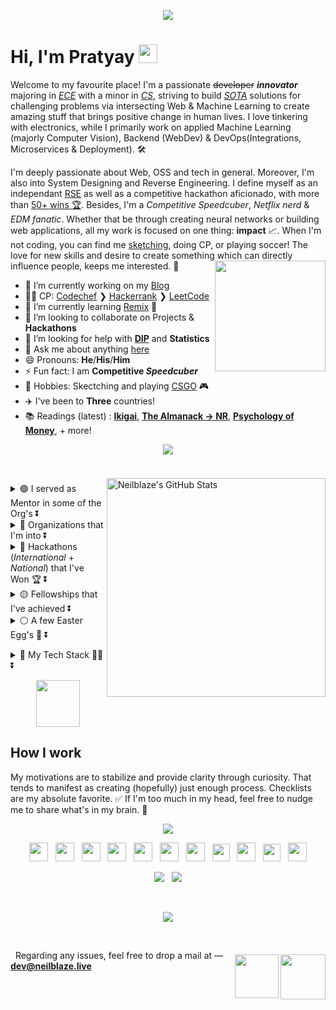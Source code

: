 <p align="center">
  <img  src="https://user-images.githubusercontent.com/48355572/207961878-f24217cf-d514-4ee9-90f9-bebd4111a6a0.png">
  <br>


# Hi, I'm Pratyay <img src="https://user-images.githubusercontent.com/48355572/205912228-52b28bd4-910b-4447-934f-be8b19a3aec5.gif" width="30px" height="30px">
Welcome to my favourite place! I'm a passionate ~~developer~~ **_innovator_** majoring in [*ECE*](https://en.wikipedia.org/?title=Electronics_and_Communication_Engineering&redirect=no) with a minor in [*CS*](https://en.wikipedia.org/wiki/Computer_science), striving to build [_SOTA_](https://en.wikipedia.org/wiki/State_of_the_art) solutions for challenging problems via intersecting Web & Machine Learning to create amazing stuff that brings positive change in human lives. I love tinkering with electronics, while I primarily work on applied Machine Learning (majorly Computer Vision), Backend (WebDev) & DevOps(Integrations, Microservices & Deployment). 🛠️

I'm deeply passionate about Web, OSS and tech in general. Moreover, I'm also into System Designing and Reverse Engineering. I define myself as an independant [RSE](https://ukrse.github.io/who.html) as well as a competitive hackathon aficionado, with more than [50+ wins 🏆](https://bit.ly/3GPoE0y). Besides, I'm a _Competitive Speedcuber_, _Netflix nerd_ & _EDM fanatic_. Whether that be through creating neural networks or building web applications, all my work is focused on one thing: **impact** 📈. When I'm not coding, you can find me [sketching](https://urlx.vercel.app/ed-sheeran), doing CP, or playing soccer! The love for new skills and desire to create something which can directly influence people, keeps me interested. 🚀
<img align='right' src='https://user-images.githubusercontent.com/48355572/205913210-a40d093c-c40f-4cf7-b6ec-c67cd953476a.png' width='177'>

- 🔭 I’m currently working on my [Blog](https://blog.neilblaze.live)
- 👨‍💻 CP: [Codechef](https://www.codechef.com/users/zack_007) ❯ [Hackerrank](https://www.hackerrank.com/N3ilz_BL4Z3) ❯ [LeetCode](https://leetcode.com/Neilblaze)
- 🌱 I’m currently learning [Remix](https://remix.run) 🕺
- 👨 I’m looking to collaborate on Projects & **Hackathons**
- 🤔 I’m looking for help with [**DIP**](https://en.wikipedia.org/wiki/Digital_image_processing) and **Statistics**
- 💬 Ask me about anything [here](https://github.com/Neilblaze/Neilblaze/issues)
- 😄 Pronouns: **He**/**His**/**Him**
- ⚡ Fun fact: I am **Competitive _Speedcuber_**
- 🏃 Hobbies: Skectching and playing [CSGO](https://urlx.vercel.app/csgo-rank) 🎮
- ✈️ I've been to **Three** countries!
- 📚 Readings (latest) : [**Ikigai**](https://www.amazon.com/Ikigai-Japanese-Secret-Long-Happy/dp/0143130722), [**The Almanack → NR**](https://www.amazon.com/Almanack-Naval-Ravikant-Wealth-Happiness-ebook/dp/B08FF8MTM6), [**Psychology of Money**](https://www.amazon.com/Psychology-Money-Timeless-lessons-happiness/dp/0857197681), + more!

<p align="center">
  <img src="https://user-images.githubusercontent.com/48355572/209539106-8e1cbfc6-2f3d-4afd-b96a-890d967dd9ab.png">
</p>

<div>
<br/>
<img align="right" style="padding-top: 7px;" src="https://github-readme-streak-stats.herokuapp.com?user=Neilblaze&theme=blue-green&hide_border=true&date_format=M%20j%5B%2C%20Y%5D&background=DD272700&stroke=5326DD&fire=DD2727&ring=242EDC&sideNums=25C9DD" alt="Neilblaze's GitHub Stats" width="350" />  


<p align="left">
<details><summary> 🟢 I served as Mentor in some of the Org's ⏬</summary>
<p>

- [Google Code-In'19](https://codein.withgoogle.com/archive/2019/organization/6265089057882112/) @Tensorflow
- [HackInCodes'20](https://hakincodes.tech)
- [Kharagpur Winter of Code (KWoC) 2020](https://kwoc.kossiitkgp.org) @IITKgp
- [NJACK Winter of Code 2020](http://njackwinterofcode.github.io) @IITPatna
- [DSC NSEC Winter of Code 2020](https://winterofcode.com)
- Script Winter of Code ([SWOC](http://swoc.tech)) 2020
- [Hyperedge Winter of Blockchain](https://hyperedge.so/wob) 2023


<br/>

💡 **Fun Fact** : I've mentored over ***2.5K+*** students across the globe by mentoring in few International Hackathons, for e.g. :- 


| **Hackathon** | **Host** | **Place** |
| --- | --- | --- |
[Hack the North 2020++](https://hackthenorth.com)             | University of Waterloo, CA                                    |  Remote  |
[SunHacks 2020](https://sunhacks.io)                          | Arizona State University                                      |  Remote  |
[nwHacks 2021](https://www.nwhacks.io)                        | UBC Vancouver, CA                                             |  Remote  |
[Hack the NorthEast 2021](https://hackthenortheast.com)       | HTNE                                                          |  Remote  |
[SacHacks 2021](https://sachacks.io)                          | UC Davis                                                      |  Remote  |
[TartanHacks 2021](https://www.tartanhacks.com)               | Carnegie Mellon University                                    |  Remote  |
[SigmaHacks-2.0 2021](https://sigmahacks.org)                 | SigmaHacks                                                    |  Remote  |
[SBUHacks 2021](https://sbuhacks.org)                         | Stony Brook University                                        |  Remote  |
[StormHacks 2021](https://stormhacks.com)                     | Simon Fraser University                                       |  Remote  |
[UofTHacks-X 2023](https://uofthacks.com)                     | University of Toronto                                         |  Remote  |
[Hack@Brown 2023](https://2023.hackatbrown.org)               | Brown University                                              |  Remote  |
[McHacks 2023](https://www.mchacks.ca)                        | McGill University                                             |  Remote  |


</p>
</details>

<details><summary> 🔴 Organizations that I'm into ⏬</summary> 
<p>

- [Layer5](https://layer5.io)
- [Tenorflow](https://www.tensorflow.org)
- [Pytorch](https://pytorch.org)
- [Apache Software Foundation](https://www.apache.org)
- [DSCAOT](https://dscaot.xyz)
- [CircuitVerse](https://circuitverse.org)
- [BioConda](https://github.com/bioconda)
- [Publiclab](https://publiclab.org)
- [Tesseract Coding](https://www.tesseractcoding.tech)
- [Fossasia](https://fossasia.org)
- [Anitab-Org](https://anitab.org)



</p>
</details>


<details><summary> 🔵 Hackathons (<i>International</i> + <i>National</i>) that I've Won 🏆 ⏬</summary> 
<p><br/>
  
| **Year** | **Name of Hackathon** | **Organizer (Name of International Institution/Organisation) 🏫** | **Position / Award 🏆** | **Project** |
| --- | --- | --- | --- | --- |
| 2023 | [Hacktech 2023](https://hacktech-2023.devpost.com) | California Institute of Technology (Caltech) | Grand Prize — Best Hack (Senior Division) | [View](https://devpost.com/software/up-cycle) |
| 2023 | [Hack the Hill](https://hack-the-hill.devpost.com) | University of Ottawa & Carleton University | Best Use of Google Cloud | [View](https://devpost.com/software/onionalyze) |
| 2023 | [Hack Around the World 2](https://hack-around-the-world-2.devpost.com) | Major League Hacking (MLH) | Best Domain Name from GoDaddy Registry [APAC Only] | [View](https://devpost.com/software/tomravel) |
| 2023 | [EthForAll 2023](https://ethforall.devfolio.co) | Devfolio x ETHIndia | Arcana Network Auth Prize | [View](https://devfolio.co/projects/studysurf-5ec7) |
| 2023 | [Hacklytics 2023](https://hacklytics23.devpost.com) | Georgia Tech | Best Healthcare Hack | [View](https://devpost.com/software/healthifai) |
| 2023 | [DeisHacks 2023](https://deishacks-2023.devpost.com) | Brandeis University | *Hidden Jem* Track Prize ([$500](https://user-images.githubusercontent.com/48355572/217180869-9f6dcd0a-3f81-4001-960a-2f341d80d73c.png))  | [View](https://devpost.com/software/land-of-a-thousand-hills-collectibles) |
| 2023 | [HackED](https://hacked-2023.devpost.com) | University of Alberta | Best Use of MongoDB Atlas | [View](https://devpost.com/software/edwiz) |
| 2022 | [Hacky New Year!](https://hacky-new-year.devpost.com) | Major League Hacking | Most Innovative Hack | [View](https://devpost.com/software/collabworks) |
| 2022 | [Hacky Winterland 2](https://hacky-winterland-2.devpost.com) | Major League Hacking (MLH) | Best Use of Google Cloud | [View](https://devpost.com/software/save-our-snooze) |
| 2022 | [MongoDB Atlas Hackathon 2022](https://dev.to/devteam/announcing-the-mongodb-atlas-hackathon-2022-on-dev-2107) | MongoDB x DEV | Runner-Up — Choose Your Own Adventure | [View](https://dev.to/devteam/mongodb-atlas-hackathon-2022-winners-announced-iib#:~:text=dotnet%20%23mongodb-,Binoculearn.ai) |
| 2022 | [MetroHacks 2022](https://metrohacks-2022.devpost.com) | MetroHacks — ASR-X | 1st Place (Best Overall) - Education Track (18+, Advanced Category) ; Most Creative Use of *Twilio* | [View](https://devpost.com/software/binoculearn) |
| 2022 | [Impractical Hackers 2](https://impracticalhackers2.devpost.com) | Major League Hacking (MLH) | Best Domain Name from GoDaddy Registry [APAC Only] | [View](https://devpost.com/software/sonicsurf) |
| 2022 | [PeddieHacks](https://peddiehacks2022.devpost.com) | Peddie School, Hightstown, New Jersey | *Passion Prize by 1517* & *Education College Prize* | [View](https://devpost.com/software/summarizr-hczls7) |
| 2022 | [KYH Hackathon](https://katy-youth-hacks.devpost.com) | KatyYouthHacks | Best Overall Winner | [View](https://devpost.com/software/food-oasis-irp89a) |
| 2022 | [Impact Hacks](https://impact-hacks.devpost.com) | Irvington High School Data Science Club | Judge's Choice | [View](https://devpost.com/software/food-oasis-irp89a) |
| 2022 | [GryphHacks](https://gryphhacks-2022.devpost.com) | University of Guelph | Second Place Overall ; Best CI/CD Application Using CircleCI ; Best use of CockroachDB | [View](https://devpost.com/software/skript) |
| 2022 | [RU Hacks](https://ru-hacks-2022-digital-15171.devpost.com) | Ryerson University | Best Application of DCP API 1st Place ; Best Use of Google Cloud ; Mini Win: Most Engaging Demo Video | [View](https://devpost.com/software/r-u-safe) |
| 2022 | [SD Hacks](https://sd-hacks-2022.devpost.com) | UC San Diego | First Place ($1000) - MageAI challenge (Tied) | [View](https://devpost.com/software/hydroptimum) |
| 2022 | [HackPrinceton Spring'22](https://hackprinceton-spring-2022.devpost.com) | Princeton University | Most Creative Use of Twilio | [View](https://devpost.com/software/fintruist) |
| 2022 | [Faber Web3 Hackathon](https://faberweb3.devpost.com) | Faber Inc. | Third Best Overall ; Across the Line Award | [View](https://devpost.com/software/sparkstream) |
| 2022 | [Hacktech](https://hacktech-2022.devpost.com) | California Institute of Technology (Caltech) | Best ML/AI Hack & *Passion Prize by 1517*  | [View](https://devpost.com/software/ziro) |
| 2022 | [HackNYU](https://hacknyu-2022.devpost.com) | New York University | Best Overall — *Track: Inclusion*  | [View](https://devpost.com/software/parampower) |
| 2021 | [Kent Hack Enough](https://kent-hack-enough-2021.devpost.com) | Kent State University | Best Use of Google Cloud, Best International Hack (Tied)  | [View](https://devpost.com/software/unisight) |
| 2021 | [MetroHacks](https://metrohacks2021.devpost.com) | ACP x Tsinghua University | Best Overall  | [View](https://devpost.com/software/zentube) |
| 2021 | [HackUMBC](https://hackumbc-fall-2021.devpost.com) | University of Maryland, Baltimore County | Best Financial Hack — Capital One  | [View](https://devpost.com/software/quikserve) |
| 2021 | [VolHacks V](https://volhacks-v.devpost.com) | University of Tennessee | Jina AI - Best Hack Using Jina AI | [View](https://devpost.com/software/quikserve) |
| 2021 | [Cal Hacks 8.0](https://cal-hacks-8.devpost.com) | UC Berkeley | BlackRock Challenge - Financial Wellbeing (Best Overall) ; The @ Company - Mobile Apps Post “The Social Dilemma” (First Place) ; MLH - Best Use of Google Cloud ; The @ Company - Best Use of @ Platform  | [View](https://devpost.com/software/renteasy) |
| 2021 | [Pitt Challenge](https://pitt-challenge-2021.devpost.com) | **University of Pittsburgh** School of Pharmacy and the Clinical and Translational Science Institute (CTSI) | Overall 2nd Place (Tied) | [View](https://devpost.com/software/sheerai) |
| 2021 | [MakeUC](https://makeuc-2021.devpost.com) | University of Cincinnati | [Givaudan] Best Hack for Demystifying Food Experience ; [Tezos] Best Project Using Blockchain — 2nd Place ($2000) | [View](https://devpost.com/software/recaipe) |
| 2021 | [DivHacks](https://divhacks.devpost.com) | Columbia University | Most Fun or Unique Hack | [View](https://devpost.com/software/safelynk) |
| 2021 | [HyperHacks](https://hyperhacks.devpost.com) | HyperHacks Inc. | Top 10 | [View](https://devpost.com/software/aquastreet) |
| 2021 | [Backyard Hacks 2.0](https://backyardhackstwo.devpost.com) | Major League Hacking | Best use of Google Cloud | [View](https://devpost.com/software/socialcurator) |
| 2021 | [HopHacks Fall 2021](https://hophacks-fall-2021.devpost.com) | Johns Hopkins University, Maryland | Hacking - Runner Up | [View](https://devpost.com/software/spiroshield) |
| 2021 | [PennApps XXII](https://pennapps-xxii.devpost.com) | University of Pennsylvania | Top 10 ; Sponsored Route: Best Use of IPFS and/or Filecoin | [View](https://devpost.com/software/spotzoo) |
| 2021 | [PeddieHacks](https://peddiehacks2021.devpost.com) | Peddie School, Hightstown, New Jersey | Judges' Prize | [View](https://devpost.com/software/eyeballin) |
| 2021 | [Slam Dunk Hacks](https://slamdunkhacks.devpost.com) | Major League Hacking | First Overall ; Best Domain Name from GoDaddy Registry [APAC Only] | [View](https://devpost.com/software/eyeballin) |
| 2021 | [HackUPC 2021](https://hackupc2021.devpost.com) | Universitat Politècnica de Catalunya · Barcelona Tech - UPC | Second Best Overall ; IThinkUPC Challenge (Best Overall) | [View](https://devpost.com/software/edyfai) |
| 2021 | [IBM Healthcare Innovation Challenge](https://www.ibm.com/in-en/industries/healthcare) | IBM | Second Best Overall (APAC) ; Innovators Award | [View](https://devpost.com/software/healthbay) |
| 2021 | [Hacktech 2021](https://hacktech2021.devpost.com) | Caltech | Runner-Up (Best Overall) | [View](https://devpost.com/software/aerowave#updates) |
| 2021 | [HueHacks](https://huehacks.devpost.com) | Major League Hacking | Work of Art Hack | [View](https://devpost.com/software/_colorsive_) |
| 2021 | [HackPSU Spring 2021](https://hackpsu-spring-2021.devpost.com) | Penn State University | Nittany Ai Alliance — Ai for Good (First Place) ; HackPSU Health and Wellness | [View](https://devpost.com/software/adoptic) |
| 2021 | [Hackthrob](https://hackthrob.devpost.com) | Major League Hacking | Best Hardware Hack presented by Digi-Key | [View](https://devpost.com/software/closeness) |
| 2021 | [HackBU 2021](https://hackbu-2021.devpost.com) | Binghamton University | Best Design (UI) sponsored by RubyApps | [View](https://devpost.com/software/pronounce) |
| 2021 | [uOttaHack 4](https://uottahack-4.devpost.com) | University of Ottawa | 1st Place Overall ; Solace - Best use of PubSub+ (Best Overall) | [View](https://devpost.com/software/ambuplus) |
| 2021 | [Hoya Hacks 2021](https://hoya-hacks-2021.devpost.com) | Georgetown University | 1st Place Overall | [View](https://devpost.com/software/krishai-htkagf) |
| 2021 | [Hack APAC](https://hackapac.devpost.com) | Major League Hacking | Best use of Google Cloud | [View](https://devpost.com/software/krishai) |
| 2021 | [Hack Your Portfolio](https://hackyourportfolio.devpost.com) | Major League Hacking | Best Social Good Hack | [View](https://devpost.com/software/teach-for-a-cause) |
| 2021 | [DigitalOcean App Platform Hackathon](https://dev.to/devteam/announcing-the-digitalocean-app-platform-hackathon-on-dev-2i1k) | DigitalOcean x DEV.to | Runner up | [View](https://dev.to/devteam/digitalocean-app-platform-hackathon-winners-announced-ig0#:~:text=docker%20%23showdev-,%40neilblaze,-Who%2Dof%2Dus) |
| 2020 | [SharkHacks](https://sharkhacks.devpost.com) | Major League Hacking | Best Domain Name from GoDaddy Registry [APAC Only] | [View](https://devpost.com/software/sharkroom) |
| 2020 | [Def Hacks — Global 2.0](https://bit.ly/3e9l3jA) | Def Hacks Inc. | [SecurePDF](https://devfolio.co/projects/securepdf) — Advanced Track Winner | [View](https://youtu.be/k_4fB4xYKlA?t=781) |

... and *20+* more across Devpost, Devfolio, AngelHack & Other Platforms! <br/>
💡 **Fun Fact** : I don't participate in domestic ones much since there, (Politics + Partiality) >> Skills 😆
  
</p>
</details>

<details><summary> 🟡 Fellowships that I've achieved ⏬</summary> 
<p>

- Research Assistant (RA) Intern at [IIIT Hyderabad](https://www.iiit.ac.in) <br/>
  ↳ Worked on Deep Neural Net Acoustic Model for Phoneme Segmentation under Dr. Naresh Manwani <br/><br/>
- [HackIllinois OS Fellow 21](https://fellowship.hackillinois.org) — Remote <br/>
  ↳ Worked on async wrappers of `k8s.io/apiserver` under [CNCF](https://www.cncf.io) <br/><br/>
- [MITACS GRI'21](https://www.mitacs.ca/en/programs/globalink/globalink-research-internship) — Remote // uAlberta <br/>
  ↳ Worked on Mobile Head Motion-Tracking Unit based on RCV designed for specially-abled under Dr. Nilanjan Ray (Department of Computing Science, University of Alberta, CA) <br/><br/>
- [The Visual Computing & Artificial Intelligence Lab at TUM, 2022](https://niessnerlab.org/) — Remote
  
TODO :- 

- [MLH Fellowship](https://fellowship.mlh.io/) ❎
- [LFX Mentorship](https://lfx.linuxfoundation.org/) ❎
- [NTU Research Fellowship](https://www.mmlab-ntu.com/careers.html) ❎

</p>
</details>

<details><summary> ⚪ A few Easter Egg's 🥚 ⏬</summary> 
<p>

- Regional Top-10 in [**Build for Digital India** (BFDI), 2020](https://events.withgoogle.com/buildfordigitalindia), hosted by [**MeitY**](https://www.meity.gov.in/) and [**Google**](http://google.com) among **51/4756** teams across India! 
- Selected as the Top-6 undergraduate for [**Resarch Week with Google**](https://sites.google.com/view/researchweek2022) among 3500+ applications across India!
- [**Solace**](https://solace.com) published our hackathon project — [**Ambuplus**](https://devpost.com/software/ambuplus) for [**uOttaHack'21**](https://uottahack-4.devpost.com) on their [Blog](https://solace.com/blog/uottahack-challenge-real-time-ambulance-tracking) page!
- Project [**Adoptic**](https://devpost.com/software/adoptic) got highlighted on the [**PennState**](https://news.engr.psu.edu/2021/hackpsu-winners.aspx#:~:text=and%20others%20as%20far%20as%20West%20Bengal%2C%20India) engineering blog!
- The [**Brandeishoot**](https://brandeishoot.com/2023/02/17/brandeis-university-hosts-sixth-annual-deishacks) blog showcased our Project [**Land of a Thousand Hills Collectibles**](https://devpost.com/software/land-of-a-thousand-hills-collectibles) built at [**DeisHacks** 2023](https://deishacks-2023.devpost.com)!
- The official blog of [**Caltech**](https://www.caltech.edu/about/news/hacktech#:~:Upcycle%2C%20a%20web,their%20clothes%20into.&text=Upcycle%2C%20a%20web,their%20clothes%20into.) featured Project [**Upcycle**](https://devpost.com/software/up-cycle) built at [**Hacktech 2023**](https://hacktech-2023.devpost.com)!
- Project [**Upcycle**](https://devpost.com/software/up-cycle) got featured on [**Karmactive**](https://www.karmactive.com/students-harness-technology-for-sustainability-at-caltechs-hacktech/#:~:text=A%20web%20app,interactions%20between%20students.)!
- As a recipient of the esteemed [**Dan Kohn Scholarship**](https://events.linuxfoundation.org/kubecon-cloudnativecon-europe/attend/scholarships/#:~:text=The-,Dan%20Kohn%20Scholarship,-Fund%20exists%20to), I have been awarded a *fully funded trip* to _**KubeCon** + **CloudNativeCon Europe 2023**_, which will take place in Amsterdam, The Netherlands and is hosted by the [**Linux Foundation**](https://www.linuxfoundation.org).
- More dispersed over LinkedIn & others 😉 ....

<br/>

- Hardware Resources 💻⚡ :
<br/>
<p align="center">
  <img src="https://user-images.githubusercontent.com/48355572/217467493-ff37e8b2-100e-48a0-8919-4885970c3ca7.png">
</p>

  
<br/>
</p>
</details>
 
</p>
</details>
  
  
<details><summary> 🔮 My Tech Stack 👨‍💻 ⏬</summary> 
<p><br/>

<p align="center">
  <br/>
  <img src="https://user-images.githubusercontent.com/48355572/212682117-59a6a478-d394-4399-aa66-e71feb46ad24.png">
  <br></p><br/>
  
<p align="center">
  <img src="https://user-images.githubusercontent.com/48355572/214252830-b5c764db-25c2-451a-b74c-876423f81917.png">
</p>

</p>
</details>

</p>
</div>

<p align="center">
  <img src="https://media0.giphy.com/media/NMCpTBlTEYbCw/source.gif" width="70px" height="75px">
  <br>


## How I work
My motivations are to stabilize and provide clarity through curiosity. That tends to manifest as creating (hopefully) just enough process. Checklists are my absolute favorite. ✅ If I'm too much in my head, feel free to nudge me to share what's in my brain. 🧠

<p align="center">
  <img src="https://user-images.githubusercontent.com/48355572/207972307-0f5dcf42-2809-4d82-9a10-24dd878b5010.png">
  <br>

<p align='center'>
<a href="https://twitter.com/Neilzblaze007"><img height="30" src="https://user-images.githubusercontent.com/48355572/207971257-f667150e-17c2-469c-8f9f-24810c4ab522.svg"></a>&nbsp;&nbsp;
<a href="https://www.linkedin.com/in/x3nosiz"><img height="30" src="https://user-images.githubusercontent.com/48355572/207971352-d164e286-ffd8-4aac-a95b-88e499cdc386.svg"></a>&nbsp;&nbsp;
<a href="https://www.reddit.com/user/Neilblaze"><img height="30" src="https://user-images.githubusercontent.com/48355572/207971448-480baafd-cc5f-4e38-b68f-eb9dcb8042b0.svg"></a>&nbsp;&nbsp;
<a href="https://steamcommunity.com/id/NeilzxD"><img height="30" src="https://user-images.githubusercontent.com/48355572/207971528-c2f679d1-fb15-489d-8352-849b192abf0f.svg"></a>&nbsp;&nbsp;
<a href="https://www.facebook.com/Neilzblaze"><img height="30" src="https://user-images.githubusercontent.com/48355572/207971602-39e1cdba-e93a-4702-abda-52f93049fcbc.svg"></a>&nbsp;&nbsp;
<a href="https://www.instagram.com/Neilzblaze"><img height="30" src="https://user-images.githubusercontent.com/48355572/207971691-1a612ff3-ac3b-456a-8237-aa74a423b59c.svg"></a>&nbsp;&nbsp;
<a href="https://discordapp.com/users/694942064131047461"><img height="30" src="https://user-images.githubusercontent.com/48355572/207971778-7a331eb0-d413-4a03-a142-1370a89f6cb2.svg"></a>&nbsp;&nbsp;
<a href="https://matrix.to/#/@neilblaze:matrix.org"><img height="28" src="https://user-images.githubusercontent.com/48355572/217186918-e775a18c-2b5d-43e6-9218-990b5c02b99c.svg"></a>&nbsp;&nbsp;
<a href="https://devpost.com/Neilblaze"><img height="30" src="https://user-images.githubusercontent.com/48355572/207971909-70ff9dfc-3df9-4310-9fc6-abff895d73c3.png"></a>&nbsp;&nbsp;
<a href="https://dev.to/Neilblaze"><img height="28" src="https://user-images.githubusercontent.com/48355572/212684775-78ac7f41-a3d4-4ceb-910a-2bb635035cc2.png"></a>&nbsp;&nbsp;
<a href="https://open.spotify.com/user/31okuur5huofrrd3n6y6v2gyrjx4"><img height="30" src="https://user-images.githubusercontent.com/48355572/213890881-d6f20dfa-2c5e-4c57-a8d8-d06b276bba50.svg"></a>
</p>


<p align="center">
  <img src="https://komarev.com/ghpvc/?username=Neilblaze&label=PROFILE+VIEWS"> &nbsp; <a href="https://discordapp.com/users/694942064131047461"><img src="https://dcbadge.vercel.app/api/shield/694942064131047461?theme=discord-inverted&&logoColor=presence&&style=social"></a>
</p> 

<br>
<p align="center">
  <img src="https://user-images.githubusercontent.com/48355572/205911047-018378cb-c2e9-4a19-9d0a-0c3f6b559c42.png">
</p>  
<br>



<p align="left">
<a href="https://creativecommons.org/licenses/by-nc/4.0"><img align="right" style="padding-top: 7px;" src="https://licensebuttons.net/l/by-nc/3.0/88x31.png" width="72" /></a>&nbsp;<img align="right" style="padding-top: 7px;" src="https://user-images.githubusercontent.com/48355572/213894405-3eca405e-0c4b-41a6-aa8f-97cb62ae7176.png" width="70" />
Regarding any issues, feel free to drop a mail at — <a href="mailto:dev@neilblaze.live"><b>dev@neilblaze.live</b></a>
</p>
